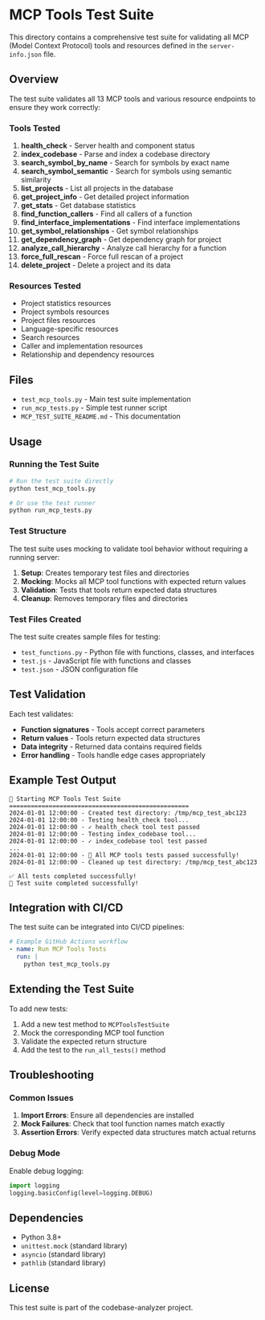 # MCP Tools Test Suite

This directory contains a comprehensive test suite for validating all MCP (Model Context Protocol) tools and resources defined in the `server-info.json` file.

## Overview

The test suite validates all 13 MCP tools and various resource endpoints to ensure they work correctly:

### Tools Tested

1. **health_check** - Server health and component status
2. **index_codebase** - Parse and index a codebase directory
3. **search_symbol_by_name** - Search for symbols by exact name
4. **search_symbol_semantic** - Search for symbols using semantic similarity
5. **list_projects** - List all projects in the database
6. **get_project_info** - Get detailed project information
7. **get_stats** - Get database statistics
8. **find_function_callers** - Find all callers of a function
9. **find_interface_implementations** - Find interface implementations
10. **get_symbol_relationships** - Get symbol relationships
11. **get_dependency_graph** - Get dependency graph for project
12. **analyze_call_hierarchy** - Analyze call hierarchy for a function
13. **force_full_rescan** - Force full rescan of a project
14. **delete_project** - Delete a project and its data

### Resources Tested

- Project statistics resources
- Project symbols resources
- Project files resources
- Language-specific resources
- Search resources
- Caller and implementation resources
- Relationship and dependency resources

## Files

- `test_mcp_tools.py` - Main test suite implementation
- `run_mcp_tests.py` - Simple test runner script
- `MCP_TEST_SUITE_README.md` - This documentation

## Usage

### Running the Test Suite

```bash
# Run the test suite directly
python test_mcp_tools.py

# Or use the test runner
python run_mcp_tests.py
```

### Test Structure

The test suite uses mocking to validate tool behavior without requiring a running server:

1. **Setup**: Creates temporary test files and directories
2. **Mocking**: Mocks all MCP tool functions with expected return values
3. **Validation**: Tests that tools return expected data structures
4. **Cleanup**: Removes temporary files and directories

### Test Files Created

The test suite creates sample files for testing:

- `test_functions.py` - Python file with functions, classes, and interfaces
- `test.js` - JavaScript file with functions and classes
- `test.json` - JSON configuration file

## Test Validation

Each test validates:

- **Function signatures** - Tools accept correct parameters
- **Return values** - Tools return expected data structures
- **Data integrity** - Returned data contains required fields
- **Error handling** - Tools handle edge cases appropriately

## Example Test Output

```
🚀 Starting MCP Tools Test Suite
==================================================
2024-01-01 12:00:00 - Created test directory: /tmp/mcp_test_abc123
2024-01-01 12:00:00 - Testing health_check tool...
2024-01-01 12:00:00 - ✓ health_check tool test passed
2024-01-01 12:00:00 - Testing index_codebase tool...
2024-01-01 12:00:00 - ✓ index_codebase tool test passed
...
2024-01-01 12:00:00 - 🎉 All MCP tools tests passed successfully!
2024-01-01 12:00:00 - Cleaned up test directory: /tmp/mcp_test_abc123

✅ All tests completed successfully!
🎉 Test suite completed successfully!
```

## Integration with CI/CD

The test suite can be integrated into CI/CD pipelines:

```yaml
# Example GitHub Actions workflow
- name: Run MCP Tools Tests
  run: |
    python test_mcp_tools.py
```

## Extending the Test Suite

To add new tests:

1. Add a new test method to `MCPToolsTestSuite`
2. Mock the corresponding MCP tool function
3. Validate the expected return structure
4. Add the test to the `run_all_tests()` method

## Troubleshooting

### Common Issues

1. **Import Errors**: Ensure all dependencies are installed
2. **Mock Failures**: Check that tool function names match exactly
3. **Assertion Errors**: Verify expected data structures match actual returns

### Debug Mode

Enable debug logging:

```python
import logging
logging.basicConfig(level=logging.DEBUG)
```

## Dependencies

- Python 3.8+
- `unittest.mock` (standard library)
- `asyncio` (standard library)
- `pathlib` (standard library)

## License

This test suite is part of the codebase-analyzer project. 